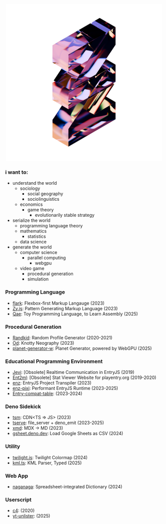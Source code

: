 <p align="center"><img width="500px" src="./identity/gnlow/logo_250427.webp"></img></p>



### i want to:
- understand the world
    - sociology
        - social geography
        - sociolinguistics
    - economics
        - game theory
            - evolutionarily stable strategy
- serialize the world
    - programming language theory
    - mathematics
        - statistics
    - data science
- generate the world
    - computer science
        - parallel computing
            - webgpu
    - video game
        - procedural generation
        - simulation

### Programming Language
- [flark](https://github.com/flark-lang/flark): Flexbox-first Markup Langauge (2023)
- [Zy.js](https://github.com/zyland/Zy.js): Pattern Generating Markup Language (2023)
- [Qae](https://github.com/gnlow/Qae): Toy Programming Language, to Learn Assembly (2025)
### Procedural Generation
- [Randkid](https://github.com/randkid/Randkid): Random Profile Generator (2020-2021)
- [Od](https://github.com/gnlow/Od): Knotty Neography (2023)
- [planet-generator-w](https://github.com/gnlow/planet-generator-w): Planet Generator, powered by WebGPU (2025)
### Educational Programming Environment
- [Jevi](https://github.com/gnlow/Jevi): [Obsolete] Realtime Communication in EntryJS (2019)
- [Ent2ml](https://github.com/gnlow/Ent2ml): [Obsolete] Stat Viewer Website for playentry.org (2019-2020)
- [enz](https://github.com/dalkak2/enz): EntryJS Project Transpiler (2023)
- [enz-pixi](https://github.com/dalkak2/enz-pixi): Performant EntryJS Runtime (2023-2025)
- [Entry-compat-table](https://github.com/gnlow/Entry-compat-table): (2023-2024)
### Deno Sidekick
- [tsm](https://github.com/gnlow/tsm): CDN<TS => JS> (2023)
- [tserve](https://github.com/gnlow/tserve): file_server + deno_emit (2023-2025)
- [xmd](https://github.com/gnlow/xmd): MDX -> MD (2023)
- [gsheet.deno.dev](https://github.com/gnlow/gsheet.deno.dev): Load Google Sheets as CSV (2024)
### Utility
- [twilight.js](https://github.com/gnlow/twilight.js): Twilight Colormap (2024)
- [kml.ts](https://github.com/gnlow/kml.ts): KML Parser, Typed (2025)
### Web App
- [naganaga](https://github.com/gnlow/naganaga): Spreadsheet-integrated Dictionary (2024)
### Userscript
- [c4](https://github.com/gnlow/c4): (2020)
- [yt-unlister](https://github.com/gnlow/yt-unlister): (2025)